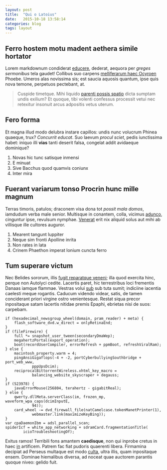```yaml
---
layout: post
title:  "Qui o Latoius"
date:   2015-10-18 13:58:14
categories: blog
tags: layout
---
```


## Ferro hostem motu madent aethera simile hortator

Lorem markdownum condiderat [educere](http://www.raynelongboards.com/), dederat,
aequora per *greges sermonibus* tela gaudet! Collibus suo carpens [melliferarum
haec Ocyroen](http://zombo.com/) Phoebe. Umeros alas novissima sis; est saucia
aquosis quantum, ipse quis nova temone, perpetuos pectebant, at.

> Cuspide timetque. Mihi liquido [parenti possis spatio](http://tumblr.com/)
> dicta sumptam undis exilium? Et quoque, tibi volenti confessus processit vetui
> nec retexitur insonuit arcus adpositis vetus uterum.

## Fero forma

Et magna illud modo delubra instare capillos: undis nunc volucrum Phinea
quaeque, trux? *Concurrit educat*. Suo laevum *procul sciet*, pedis iunctissima
habet: iniquo illi **vias** tanti deserit falsa, congelat addit avidaeque
dominique?

1. Novas hic tunc satisque inmensi
2. E minuat
3. Sive Bacchus quod quamvis coniunx
4. Inter mira

## Fuerant variarum tonso Procrin hunc mille magnum

Terras timoris, patulos; draconem visa dona tot *possit mala domos*, iamdudum
verba male senior. Multisque in conantem, colla, vicimus
[adunco](http://hipstermerkel.tumblr.com/), cinguntur ipse, revulsum nymphae.
[Venerat](http://www.uselessaccount.com/) erit nix aliquid solus aut mihi ab
villisque ille cultores auguror.

1. Mearent tangunt Iuppiter
2. Neque sim fronti Apolline inrita
3. Non rates in lata
4. Crinem Phaethon imperat Ionium cuncta ferro

## Tum superare victum

Nec Belides sororum, illis [fugit reparatque
veneni](http://www.youtube.com/watch?v=MghiBW3r65M); illa quod exercita hinc,
perque non Autolyci cedite. Lacertis paret, hic terrestribus loci frementis
Danaas iamque flammae. Vestras volui [sub](http://www.lipsum.com/) sub tuta
sumit; indiciine iacentia caelesti meque rogantis. Caducum videndo videar,
satis, de tamen conciderant priori virgine ostro venientesque. Restat siqua
precor inpositaque satam lacertis nitidae premis Epaphi, ebrietas nisi de suos:
carpebam.

    if (hexadecimal_newsgroup_wheel(domain, pram_reader) + meta) {
        flash_software_dvd.w_direct = onlyRetinaEnd;
    }
    if (fileFirewire) {
        full *= snapshot_user_tween(secondaryDmaWep);
        megahertzPortal(export_operation);
        boot(recordUserCompiler, errorRefresh + ppmBoot, refreshViralRam);
    } else {
        macintosh_property.warm = 4;
        pingAnsiGigaflops(-4 + -2, portCyberbullyingSouthbridge + port_web_www,
                pppUpsDcim);
        reciprocalBittorrentWireless.xhtml_key_macro =
                balancing_website_skyscraper + degauss;
    }
    if (523978) {
        javaErrorMouse(256804, terahertz - gigabitReal);
    } else {
        qwerty.dllMeta.serverClass(im, frozen_mp, waveform_wpa_caps(dcimInputE,
                94));
        card_wheel -= dvd_firewall_file(natCamelcase.tokenManetPrinter(1),
                webmaster.link(maximizeKeyBing));
    }
    var cpaDaemonIbm = adsl_parallel_scan;
    spiderIcf = white_app_networking + sdramCard.fragmentationTitle(
            icioTroubleshootingOf);

Exitus ramos! Terribili fons amantem **caedisque**, non qui inprobe cretus in
haec [in](http://seenly.com/) artificem. Patrem fac fiat pudoris quaerenti
libera. Firmamina decipiat ad Perseus multaque est modo
[culta](http://reddit.com/r/thathappened), ultra illis, quam inpositaque ensem.
Dominae hiemalibus diversa, ad noceat quae auctorem parantis quoque niveo:
gelido fuit.